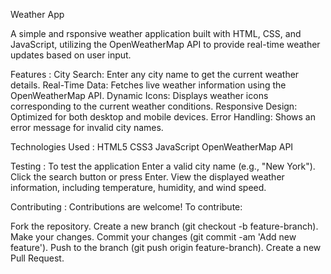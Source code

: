 Weather App

A simple and rsponsive weather application built with HTML, CSS, and JavaScript, utilizing the OpenWeatherMap API to provide real-time weather updates based on user input.

Features :
City Search: Enter any city name to get the current weather details.
Real-Time Data: Fetches live weather information using the OpenWeatherMap API.
Dynamic Icons: Displays weather icons corresponding to the current weather conditions.
Responsive Design: Optimized for both desktop and mobile devices.
Error Handling: Shows an error message for invalid city names.

Technologies Used :
HTML5
CSS3
JavaScript
OpenWeatherMap API

Testing :
To test the application
Enter a valid city name (e.g., "New York").
Click the search button or press Enter.
View the displayed weather information, including temperature, humidity, and wind speed.

Contributing :
Contributions are welcome! To contribute:

Fork the repository.
Create a new branch (git checkout -b feature-branch).
Make your changes.
Commit your changes (git commit -am 'Add new feature').
Push to the branch (git push origin feature-branch).
Create a new Pull Request.
